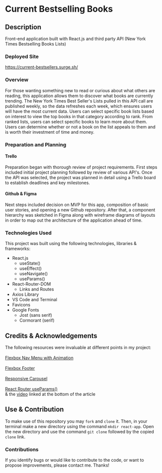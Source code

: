 # Current Bestselling Books

## Description
Front-end application built with React.js and third party API (New York Times Bestselling Books Lists)<br>

### Deployed Site
https://current-bestsellers.surge.sh/

### Overview
For those wanting something new to read or curious about what others are reading, this application allows them to discover what books are currently trending. The New York Times Best Seller's Lists pulled in this API call are published weekly, so the data refreshes each week, which ensures users will have the most current data. Users can select specific book lists based on interest to view the top books in that category according to rank. From ranked lists, users can select specific books to learn more about them. Users can determine whether or not a book on the list appeals to them and is worth their investment of time and money.

### Preparation and Planning
#### Trello
Preparation began with thorough review of project requirements. First steps included initial project planning followed by review of various API's. Once the API was selected, the project was planned in detail using a Trello board to establish deadlines and key milestones.

#### Github & Figma
Next steps included decision on MVP for this app, composition of basic user stories, and opening a new Github repository. After that, a component hierarchy was sketched in Figma along with wireframe diagrams of layouts in order to map out the architecture of the application ahead of time.

### Technologies Used
This project was built using the following technologies, libraries & frameworks:<br>

* React.js
  - useState()
  - useEffect()
  - useNavigate()
  - useParams()
* React-Router-DOM
  - Links and Routes
* Axios Library
* VS Code and Terminal
* Favicons
* Google Fonts
  - Jost (sans serif)
  - Cormorant (serif)


## Credits & Acknowledgements
The following resources were invaluable at different points in my project:<br>
<br>
[Flexbox Nav Menu with Animation](https://codepen.io/mycarrera/pen/GpKwxO)<br>
<br>
[Flexbox Footer](https://dev.to/akshay_rajput/keep-footer-at-bottom-of-page-using-flexbox-4a6f)<br>
<br>
[Responsive Carousel](https://reactjsexample.com/react-responsive-carousel-component-with-grid-layout-to-easily-create-a-carousel-like-photo-gallery/)<br>
<br>
[React Router useParams()](https://medium.com/geekculture/how-to-use-react-router-useparams-436851fd5ef6)<br>
& the [video](https://www.youtube.com/watch?v=BLbTGKUzND4) linked at the bottom of the article<br>

## Use & Contribution
To make use of this repository you may `fork` and `clone` it. Then, in your terminal make a new directory using the command `mkdir react-app`. Open the new directory and use the command `git clone` followed by the copied `clone` link. 

### Contributions
If you identify bugs or would like to contribute to the code, or want to propose improvements, please contact me. Thanks!








